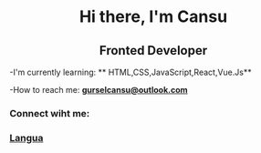 <h1 align="center">Hi there, I'm Cansu</h1>
<h2 align="center">Fronted Developer</h2>

-I'm currently learning: ** HTML,CSS,JavaScript,React,Vue.Js**

-How to reach me: **gurselcansu@outlook.com** 

<h3 align="left">Connect wiht me:</h3>
<p align="left">
<a href="https://linkledin.com/in/cansugursel"
<a href="https://instagram.com/cansugursel"
</p>

<h3 align="left">Langua

